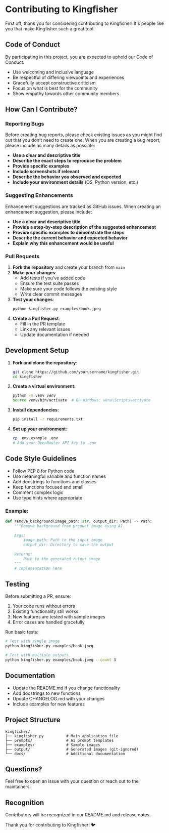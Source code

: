 # Contributing to Kingfisher

First off, thank you for considering contributing to Kingfisher! It's people like you that make Kingfisher such a great tool.

## Code of Conduct

By participating in this project, you are expected to uphold our Code of Conduct:

- Use welcoming and inclusive language
- Be respectful of differing viewpoints and experiences
- Gracefully accept constructive criticism
- Focus on what is best for the community
- Show empathy towards other community members

## How Can I Contribute?

### Reporting Bugs

Before creating bug reports, please check existing issues as you might find out that you don't need to create one. When you are creating a bug report, please include as many details as possible:

- **Use a clear and descriptive title**
- **Describe the exact steps to reproduce the problem**
- **Provide specific examples**
- **Include screenshots if relevant**
- **Describe the behavior you observed and expected**
- **Include your environment details** (OS, Python version, etc.)

### Suggesting Enhancements

Enhancement suggestions are tracked as GitHub issues. When creating an enhancement suggestion, please include:

- **Use a clear and descriptive title**
- **Provide a step-by-step description of the suggested enhancement**
- **Provide specific examples to demonstrate the steps**
- **Describe the current behavior and expected behavior**
- **Explain why this enhancement would be useful**

### Pull Requests

1. **Fork the repository** and create your branch from `main`
2. **Make your changes**:
   - Add tests if you've added code
   - Ensure the test suite passes
   - Make sure your code follows the existing style
   - Write clear commit messages
3. **Test your changes**:
   ```bash
   python kingfisher.py examples/book.jpeg
   ```
4. **Create a Pull Request**:
   - Fill in the PR template
   - Link any relevant issues
   - Update documentation if needed

## Development Setup

1. **Fork and clone the repository**:
   ```bash
   git clone https://github.com/yourusername/kingfisher.git
   cd kingfisher
   ```

2. **Create a virtual environment**:
   ```bash
   python -m venv venv
   source venv/bin/activate  # On Windows: venv\Scripts\activate
   ```

3. **Install dependencies**:
   ```bash
   pip install -r requirements.txt
   ```

4. **Set up your environment**:
   ```bash
   cp .env.example .env
   # Add your OpenRouter API key to .env
   ```

## Code Style Guidelines

- Follow PEP 8 for Python code
- Use meaningful variable and function names
- Add docstrings to functions and classes
- Keep functions focused and small
- Comment complex logic
- Use type hints where appropriate

### Example:
```python
def remove_background(image_path: str, output_dir: Path) -> Path:
    """Remove background from product image using AI.
    
    Args:
        image_path: Path to the input image
        output_dir: Directory to save the output
        
    Returns:
        Path to the generated cutout image
    """
    # Implementation here
```

## Testing

Before submitting a PR, ensure:

1. Your code runs without errors
2. Existing functionality still works
3. New features are tested with sample images
4. Error cases are handled gracefully

Run basic tests:
```bash
# Test with single image
python kingfisher.py examples/book.jpeg

# Test with multiple outputs
python kingfisher.py examples/book.jpeg --count 3
```

## Documentation

- Update the README.md if you change functionality
- Add docstrings to new functions
- Update CHANGELOG.md with your changes
- Include examples for new features

## Project Structure

```
kingfisher/
├── kingfisher.py          # Main application file
├── prompts/               # AI prompt templates
├── examples/              # Sample images
├── output/                # Generated images (git-ignored)
└── docs/                  # Additional documentation
```

## Questions?

Feel free to open an issue with your question or reach out to the maintainers.

## Recognition

Contributors will be recognized in our README.md and release notes.

Thank you for contributing to Kingfisher! 🐦
